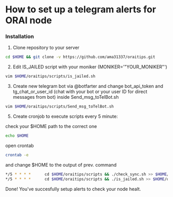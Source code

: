 # How to set up a telegram alerts for ORAI node

### Installation
 1. Clone repository to your server
```sh
cd $HOME && git clone -v https://github.com/ama31337/oraitips.git
```
 2. Edit IS_JAILED script with your moniker (MONIKER='"YOUR_MONIKER"')
```sh
vim $HOME/oraitips/scripts/is_jailed.sh
```
 3. Create new telegram bot via @botfarter and change bot_api_token and tg_chat_or_user_id (chat with your bot or your user ID for direct messages from bot) inside Send_msg_toTelBot.sh
```sh
vim $HOME/oraitips/scripts/Send_msg_toTelBot.sh
```
 5. Create cronjob to execute scripts every 5 minute:

 check your $HOME path to the correct one
```sh
echo $HOME
```
 open crontab 
```sh
crontab -e
```
 and change $HOME to the output of prev. command
```sh
*/5 * * * *      cd $HOME/oraitips/scripts && ./check_sync.sh >> $HOME/oraitips/scripts/check_sync.log
*/5 * * * *      cd $HOME/oraitips/scripts && ./is_jailed.sh >> $HOME/oraitips/scripts/is_jailed.log
```
 Done! You've succesfully setup alerts to check your node healt.

